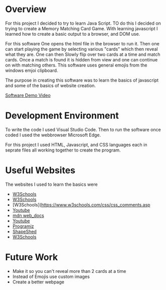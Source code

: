 # Overview
For this project I decided to try to learn Java Script. TO do this I decided on trying to create a Memory Matching Card Game. With learning javascript I learned how to create a basic output to a browser, and DOM use.

For this software One opens the html file in the browser  to run it. Then one can start playing the game by selecting various "cards" which then reveal what they are. One can then Slowly flip over two cards at a time and match cards. Once a match is found it is hidden from view and one can continue on with matching others. This software uses general emojis from the windows emjoi clipboard.

The purpose in creating this software was to learn the basics of javascript and some of the basics of website creation. 

[Software Demo Video](https://youtu.be/w8cYwWzDQHE)


# Development Environment
To write the code I used Visual Studio Code. Then to run the software once coded I used the webbrowser Microsoft Edge.

For this project I used HTML, Javascript, and CSS languages each in seprate files all working together to create the program.


# Useful Websites
The websites I used to learn the basics were
* [W3Schools](https://www.w3schools.com/html/html_comments.asp)
* [W3Schools](https://www.w3schools.com/js/js_comments.asp)
* [W3Schools](https://www.w3schools.com/css/css_comments.asp
* [Youtube](https://www.youtube.com/watch?v=PkZNo7MFNFg&ab_channel=freeCodeCamp.org)
* [mdn web_docs](https://developer.mozilla.org/en-US/docs/Learn/JavaScript/First_steps/What_is_JavaScript)
* [Youtube](https://www.youtube.com/watch?v=W6NZfCO5SIk&t=1111s&ab_channel=ProgrammingwithMosh)
* [Programiz](https://www.programiz.com/javascript/get-started)
* [ShapeShed](https://shapeshed.com/dom-css-a-beautiful-couple/)
* [W3Schools](https://www.w3schools.com/html/html_comments.asp)


# Future Work
- Make it so you can't reveal more than 2 cards at a time
- Instead of Emojis use custom images
- Create a better webpage